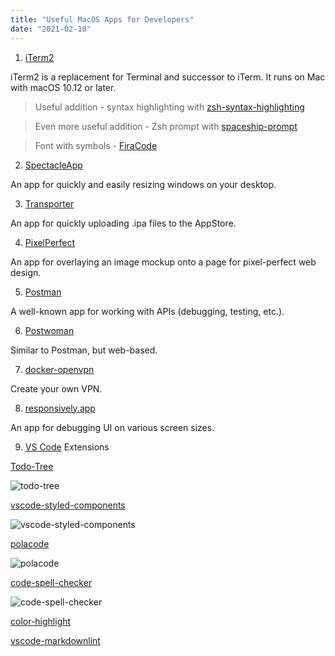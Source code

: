 ```yaml
---
title: "Useful MacOS Apps for Developers"
date: "2021-02-10"
---
```


1. [iTerm2](https://www.iterm2.com/)

iTerm2 is a replacement for Terminal and successor to iTerm. It runs on Mac with macOS 10.12 or later.
> Useful addition - syntax highlighting with [zsh-syntax-highlighting](https://github.com/zsh-users/zsh-syntax-highlighting)

> Even more useful addition - Zsh prompt with [spaceship-prompt](https://github.com/denysdovhan/spaceship-prompt)

> Font with symbols - [FiraCode](https://github.com/tonsky/FiraCode)

2. [SpectacleApp](https://www.spectacleapp.com/)

An app for quickly and easily resizing windows on your desktop.

3. [Transporter](https://apps.apple.com/ru/app/transporter/id1450874784?mt=12)

An app for quickly uploading .ipa files to the AppStore.

4. [PixelPerfect](http://pixelperfect-app.com/)

An app for overlaying an image mockup onto a page for pixel-perfect web design.

5. [Postman](https://www.postman.com/)

A well-known app for working with APIs (debugging, testing, etc.).

6. [Postwoman](https://postwoman.io/)

Similar to Postman, but web-based.

7. [docker-openvpn](https://github.com/kylemanna/docker-openvpn/)

Create your own VPN.

8. [responsively.app](https://responsively.app/)

An app for debugging UI on various screen sizes.

9. [VS Code](https://code.visualstudio.com/) Extensions

[Todo-Tree](https://marketplace.visualstudio.com/items?itemName=Gruntfuggly.todo-tree)

![todo-tree](https://raw.githubusercontent.com/Gruntfuggly/todo-tree/master/resources/screenshot.png)

[vscode-styled-components](https://marketplace.visualstudio.com/items?itemName=jpoissonnier.vscode-styled-components)

![vscode-styled-components](https://github.com/styled-components/vscode-styled-components/raw/main/demo.gif)

[polacode](https://marketplace.visualstudio.com/items?itemName=pnp.polacode)

![polacode](https://github.com/octref/polacode/raw/master/demo/usage.gif)

[code-spell-checker](https://marketplace.visualstudio.com/items?itemName=streetsidesoftware.code-spell-checker)

![code-spell-checker](https://raw.githubusercontent.com/streetsidesoftware/vscode-spell-checker/master/packages/client/images/example.gif)

[color-highlight](https://marketplace.visualstudio.com/items?itemName=naumovs.color-highlight)

[vscode-markdownlint](https://marketplace.visualstudio.com/items?itemName=DavidAnson.vscode-markdownlint)
